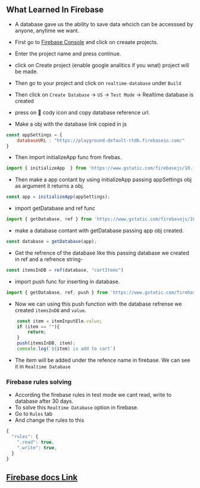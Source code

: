 ## What Learned In Firebase
- A database gave us the ability to save data whcich can be accesssed by anyone, anytime we want.
- First go to [Firebase Console](https://console.firebase.google.com/u/0/?fb_gclid=CjwKCAjw9IayBhBJEiwAVuc3fhhaRQ-hOu9FCDAstnEfadZ-RWieCL2lEZbnLRLEpp-fIB8wVWr4lhoCkzQQAvD_BwE&_gl=1*123pvl*_up*MQ..*_ga*MTAxMjAwNDE1MS4xNzE1NjE0MzE5*_ga_CW55HF8NVT*MTcxNTYxNDMxOS4xLjEuMTcxNTYxNDMzNi40My4wLjA.&gclid=CjwKCAjw9IayBhBJEiwAVuc3fhhaRQ-hOu9FCDAstnEfadZ-RWieCL2lEZbnLRLEpp-fIB8wVWr4lhoCkzQQAvD_BwE&gclsrc=aw.ds&pli=1) and click on creaate projects.
- Enter the project name and press continue.
- click on Create project (enable google analitics if you wnat) project will  be made.

- Then go to your project and click on `realtime-database` under `Build`
- Then click on `Create Database` -> `US` -> `Test Mode` -> Realtime database is created
- press on 🔗 cody icon and copy database reference url.

- Make a obj with the database link copied in js
```js
const appSettings = {
    databaseURL : "https://playground-default-rtdb.firebaseio.com/"
}
```
- Then import initializeApp func from firebas.
```js
import { initializeApp  } from 'https://www.gstatic.com/firebasejs/10.11.1/firebase-app.js';
```
- Then make a app contant by using initializeApp passing appSettings obj as argument it returns a obj.
```js
const app = initializeApp(appSettings);
```
- import getDatabase and ref func
```js
import { getDatabase, ref } from 'https://www.gstatic.com/firebasejs/10.11.1/firebase-database.js'

```

- make a database contant with getDatabase passing app obj created.

```js
const database = getDatabase(app);
```

- Get the refrence of the database like this passing database we created in ref and a refrence string-
```js
const itemsInDB = ref(database, "cartItems")
```
- import push func for inserting in database.
```js
import { getDatabase, ref, push } from 'https://www.gstatic.com/firebasejs/10.11.1/firebase-database.js'

```
- Now we can using this push function with the database refrense we created `itemsInDB` and `value`.
```js
    const item = itemInputEle.value;
    if (item == ""){
        return;
    }
    push(itemsInDB, item);
    console.log(`${item} is add to cart`)
```

- The item will be added under the refence name in firebase. We can see it in `Realtime Database`


### Firebase rules solving 
- According the firebase rules in test mode we cant read, write to database after 30 days.
- To solve this `Realtime Database` option in firebase.
- Go to `Rules` tab
- And change the rules to this
```js
{
  "rules": {
    ".read": true,  
    ".write": true, 
  }
}
```

## [Firebase docs Link](https://shorturl.at/yUV47)